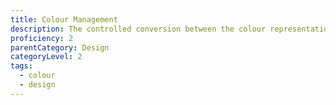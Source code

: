 ```yaml
---
title: Colour Management
description: The controlled conversion between the colour representations of various devices, such as image scanners, digital cameras, monitors, TV screens, film printers, computer printers, offset presses, and corresponding media.
proficiency: 2
parentCategory: Design
categoryLevel: 2
tags:
  - colour
  - design
---
```

